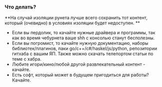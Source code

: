 ### Что делать?
**На случай изоляции рунета лучше всего сохранить тот контент, который (очевидно) в условиях изоляции будет недоступен. **
+ Если вы пердолик, то качайте нужные драйвера и программы, так как во время чебурнета ваше shh с консолью станут бесполезны.
+ Если вы погромист, то качайте нужную документацию, наборы библиотек/плагинов, паки go/c++/c#/haskel/js/python, репозитории гитхаба с вашим ЯП. Также можно скачать телепортом статьи по теме с хабра.
+ Любите игори/кино/любой другой развлекательный контент - качайте.
+ Есть софт, который может в будущем пригодиться для работы? Качайте.
